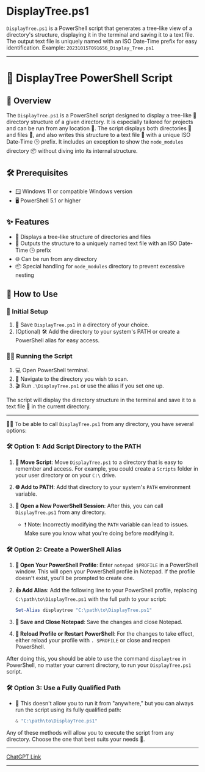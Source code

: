 # DisplayTree.ps1
`DisplayTree.ps1` is a PowerShell script that generates a tree-like view of a directory's structure, displaying it in the terminal and saving it to a text file. The output text file is uniquely named with an ISO Date-Time prefix for easy identification.
Example: `20231015T091656_Display_Tree.ps1`

---

# 🌳 DisplayTree PowerShell Script

## 📖 Overview

The `DisplayTree.ps1` is a PowerShell script designed to display a tree-like 🌳 directory structure of a given directory. It is especially tailored for projects and can be run from any location 📍. The script displays both directories 📂 and files 📄, and also writes this structure to a text file 📝 with a unique ISO Date-Time 🕒 prefix. It includes an exception to show the `node_modules` directory 📦 without diving into its internal structure.

## 🛠 Prerequisites

- 🪟 Windows 11 or compatible Windows version
- 🖥 PowerShell 5.1 or higher

## ✨ Features

- 🌳 Displays a tree-like structure of directories and files
- 📝 Outputs the structure to a uniquely named text file with an ISO Date-Time 🕒 prefix
- 🌐 Can be run from any directory
- 📦 Special handling for `node_modules` directory to prevent excessive nesting

## 🚀 How to Use

### 🏁 Initial Setup

1. 💾 Save `DisplayTree.ps1` in a directory of your choice.
2. (Optional) 🛠 Add the directory to your system's PATH or create a PowerShell alias for easy access.

### 🏃‍♂️ Running the Script

1. 💻 Open PowerShell terminal.
2. 📂 Navigate to the directory you wish to scan.
3. 🎬 Run `.\DisplayTree.ps1` or use the alias if you set one up.

The script will display the directory structure in the terminal and save it to a text file 📝 in the current directory.

---

👩‍💻 To be able to call `DisplayTree.ps1` from any directory, you have several options:

### 🛠 Option 1: Add Script Directory to the PATH

1. **📁 Move Script**: Move `DisplayTree.ps1` to a directory that is easy to remember and access. For example, you could create a `Scripts` folder in your user directory or on your `C:\` drive.

2. **🌐 Add to PATH**: Add that directory to your system's `PATH` environment variable.

3. **🔄 Open a New PowerShell Session**: After this, you can call `DisplayTree.ps1` from any directory.

   - ❗ Note: Incorrectly modifying the `PATH` variable can lead to issues. Make sure you know what you're doing before modifying it.

### 🛠 Option 2: Create a PowerShell Alias

1. **📝 Open Your PowerShell Profile**: Enter `notepad $PROFILE` in a PowerShell window. This will open your PowerShell profile in Notepad. If the profile doesn't exist, you'll be prompted to create one.

2. **👍 Add Alias**: Add the following line to your PowerShell profile, replacing `C:\path\to\DisplayTree.ps1` with the full path to your script:

   ```powershell
   Set-Alias displaytree "C:\path\to\DisplayTree.ps1"
   ```
3. **💾 Save and Close Notepad**: Save the changes and close Notepad.

4. **🔄 Reload Profile or Restart PowerShell**: For the changes to take effect, either reload your profile with `. $PROFILE` or close and reopen PowerShell.

After doing this, you should be able to use the command `displaytree` in PowerShell, no matter your current directory, to run your `DisplayTree.ps1` script.

### 🛠 Option 3: Use a Fully Qualified Path

- 📍 This doesn't allow you to run it from "anywhere," but you can always run the script using its fully qualified path:
  
  ```powershell
  & "C:\path\to\DisplayTree.ps1"
  ```
  
Any of these methods will allow you to execute the script from any directory. Choose the one that best suits your needs 🌟.

---

[ChatGPT Link](https://chat.openai.com/share/b9f6a7b7-ccad-4b69-8430-60370836b561)

---

